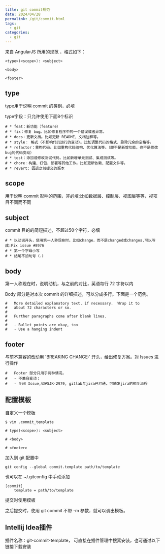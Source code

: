 ```yaml
---
title: git commit规范
date: 2024/04/28
permalink: /git/commit.html
tags:
  - git
categories:
  - git 
---
```


来自 AngularJS 所用的规范 ，格式如下：

```
<type>(<scope>): <subject>
 
<body>
 
<footer>
```
## type 

type用于说明 commit 的类别，必填

type字段：只允许使用下面8个标识

```
# * feat：新功能（feature）
# * fix：修复 bug。比如修复程序中的一个错误或者异常。
# * docs：更新文档。比如更新 README、文档注释等。
# * style： 格式（不影响代码运行的变动）。比如调整代码的格式、删除冗余的空格等。
# * refactor：重构代码。比如重构代码结构、优化算法等。（即不是新增功能，也不是修改bug的代码变动）
# * test：添加或修改测试代码。比如新增单元测试、集成测试等。
# * chore：构建、打包、部署等其他工作。比如更新依赖、配置文件等。
# * revert: 回退之前提交的版本
```

## scope

用于说明 commit 影响的范围，非必填:比如数据层、控制层、视图层等等，视项目不同而不同

## subject

commit 目的的简短描述，不超过50个字符，必填

```
# * 以动词开头，使用第一人称现在时，比如change，而不是changed或changes,可以写成:Fix issue #8976
# * 第一个字母小写
# * 结尾不加句号（.）
```

## body

第一人称现在时，说明动机，与之前的对比，英语每行 72 字符以内

Body 部分是对本次 commit 的详细描述，可以分成多行。下面是一个范例。

```
#   More detailed explanatory text, if necessary.  Wrap it to
#   about 72 characters or so.
#
#   Further paragraphs come after blank lines.
#
#   - Bullet points are okay, too
#   - Use a hanging indent
```
## footer

与前不兼容的改动用 'BREAKING CHANGE:' 开头，给出修复方案。对 Issues 进行操作

```
#   Footer 部分只用于两种情况。
#   - 不兼容变动；
#   - 关闭 Issue,如#SJK-2979, gitlab与jira已打通，可触发jira的相关流程
```

## 配置模板

自定义一个模板

```
$ vim .commit_template
  
# type(<scope>): <subject>
 
# <body>
 
# <footer>
```

加入到 git 配置中

```
git config --global commit.template path/to/template
```

也可以在 ~/.gitconfig 中手动添加

```
[commit]
    template = path/to/template
```

提交时使用模板

之后提交时，使用 git commit 不带 -m 参数，就可以调出模板。

## Intellij Idea插件

插件名称：git-commit-template， 可直接在插件管理中搜索安装，也可通过以下链接下载安装